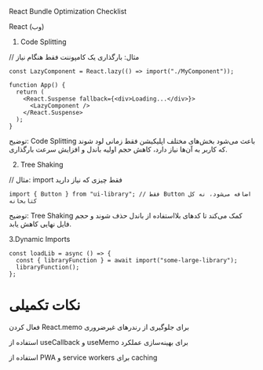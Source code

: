 React Bundle Optimization Checklist

React (وب)

1. Code Splitting

// مثال: بارگذاری یک کامپوننت فقط هنگام نیاز

```tsx
const LazyComponent = React.lazy(() => import("./MyComponent"));

function App() {
  return (
    <React.Suspense fallback={<div>Loading...</div>}>
      <LazyComponent />
    </React.Suspense>
  );
}
```

توضیح:
Code Splitting باعث می‌شود بخش‌های مختلف اپلیکیشن فقط زمانی لود شوند که کاربر به آن‌ها نیاز دارد، کاهش حجم اولیه باندل و افزایش سرعت بارگذاری.

2. Tree Shaking

// مثال: import فقط چیزی که نیاز دارید

```tsx
import { Button } from "ui-library"; // فقط Button اضافه می‌شود، نه کل کتابخانه
```

توضیح:
Tree Shaking کمک می‌کند تا کدهای بلااستفاده از باندل حذف شوند و حجم فایل نهایی کاهش یابد.

3.Dynamic Imports

```tsx
const loadLib = async () => {
  const { libraryFunction } = await import("some-large-library");
  libraryFunction();
};
```

# نکات تکمیلی

فعال کردن React.memo برای جلوگیری از رندرهای غیرضروری

استفاده از useCallback و useMemo برای بهینه‌سازی عملکرد

استفاده از PWA و service workers برای caching
